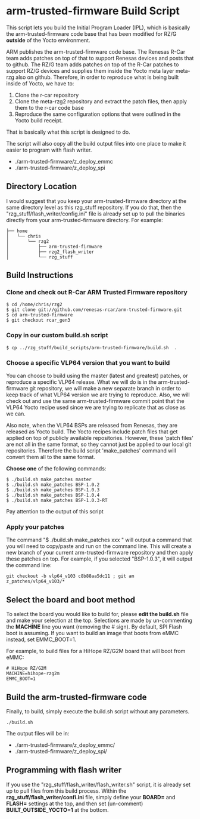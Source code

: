 # arm-trusted-firmware Build Script

This script lets you build the Initial Program Loader (IPL), which is basically the arm-trusted-firmware code base that has been modified for RZ/G **outside** of the Yocto environment.

ARM publishes the arm-trusted-firmware code base. The Renesas R-Car team adds patches on top of that to support Renesas devices and posts that to github. The RZ/G team adds patches on top of the R-Car patches to support RZ/G devices and supplies them inside the Yocto meta layer meta-rzg also on github.
Therefore, in order to reproduce what is being built inside of Yocto, we have to:
1. Clone the r-car repository
2. Clone the meta-rzg2 repository and extract the patch files, then apply them to the r-car code base
3. Reproduce the same configuration options that were outlined in the Yocto build receipt.

That is basically what this script is designed to do.

The script will also copy all the build output files into one place to make it easier to program with flash writer.
 * ./arm-trusted-firmware/z_deploy_emmc
 * ./arm-trusted-firmware/z_deploy_spi

## Directory Location

I would suggest that you keep your arm-trusted-firmware directory at the same directory level as this rzg_stuff repository. If you do that, then the "rzg_stuff/flash_writer/config.ini" file is already set up to pull the binaries directly from your arm-trusted-firmware directory.
For example:
```
├── home
│   └── chris
│       └── rzg2
│           ├── arm-trusted-firmware
│           ├── rzg2_flash_writer
│           └── rzg_stuff

```

## Build Instructions
### Clone and check out R-Car ARM Trusted Firmware repository
```
$ cd /home/chris/rzg2
$ git clone git://github.com/renesas-rcar/arm-trusted-firmware.git
$ cd arm-trusted-firmware
$ git checkout rcar_gen3
```
### Copy in our custom build.sh script
```
$ cp ../rzg_stuff/build_scripts/arm-trusted-firmware/build.sh  .
```

### Choose a specific VLP64 version that you want to build
You can choose to build using the master (latest and greatest) patches, or reproduce a specific VLP64 release.
What we will do is in the arm-trusted-firmware git repository, we will make a new separate branch in order to keep track of what VLP64 version we are trying to reproduce. Also, we will check out and use the same arm-trusted-firmware commit point that the VLP64 Yocto recipe used since we are trying to replicate that as close as we can.

Also note, when the VLP64 BSPs are released from Renesas, they are released as Yocto build. The Yocto recipes include patch files that get applied on top of publicly available repositories. However, these 'patch files' are not all in the same format, so they cannot just be applied to our local git repositories.
Therefore the build script 'make_patches' command will convert them all to the same format.

**Choose one** of the following commands:
```
$ ./build.sh make_patches master
$ ./build.sh make_patches BSP-1.0.2
$ ./build.sh make_patches BSP-1.0.3
$ ./build.sh make_patches BSP-1.0.4
$ ./build.sh make_patches BSP-1.0.3-RT
```    
Pay attention to the output of this script

### Apply your patches
The command "$ ./build.sh make_patches xxx " will output a command that you will need to copy/paste and run on the command line. This will create a new branch of your current arm-trusted-firmware repository and then apply these patches on top.
For example, if you selected "BSP-1.0.3", it will output the command line:
```
git checkout -b vlp64_v103 c8b88aa5dc11 ; git am z_patches/vlp64_v103/*
```

## Select the board and boot method
To select the board you would like to build for, please **edit the build.sh** file and make your selection at the top. Selections are made by un-commenting the **MACHINE** line you want (removing the # sign).
By default, SPI Flash boot is assuming. If you want to build an image that boots from eMMC instead, set EMMC_BOOT=1.

For example, to build files for a HiHope RZ/G2M board that will boot from eMMC:
```
# HiHope RZ/G2M
MACHINE=hihope-rzg2m
EMMC_BOOT=1
```

## Build the arm-trusted-firmware code
Finally, to build, simply execute the build.sh script without any parameters.
```
./build.sh
```
The output files will be in:
 * ./arm-trusted-firmware/z_deploy_emmc/
 * ./arm-trusted-firmware/z_deploy_spi/

## Programming with flash writer
If you use the "rzg_stuff/flash_writer/flash_writer.sh" script,  it is already set up to pull files from this build process.
Within the **rzg_stuff/flash_writer/confi.ini** file, simply define your **BOARD=** and **FLASH=** settings at the top, and then set (un-comment) **BUILT_OUTSIDE_YOCTO=1** at the bottom.


